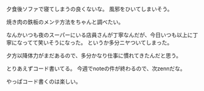夕食後ソファで寝てしまうの良くないな。
風邪をひいてしまいそう。

焼き肉の鉄板のメンテ方法をちゃんと調べたい。

なんかいつも夜のスーパーにいる店員さんが丁寧なんだが、今日いつも以上に丁寧になってて笑いそうになった。
というか多分ニヤついてしまった。

夕方以降体力がまだあるので、多分かなり仕事に慣れてきたんだと思う。

とりあえずコード書いてる。
今週でnoteの件が終わるので、次zennだな。

やっぱコード書くのは楽しい。

